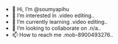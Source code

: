 - 👋 Hi, I’m @soumyapihu
- 👀 I’m interested in .video editing..
- 🌱 I’m currently learning .video editing..
- 💞️ I’m looking to collaborate on .n/a..
- 📫 How to reach me .mob-8900493276..

<!---
soumyapihu/soumyapihu is a ✨ special ✨ repository because its `README.md` (this file) appears on your GitHub profile.
You can click the Preview link to take a look at your changes.
--->
